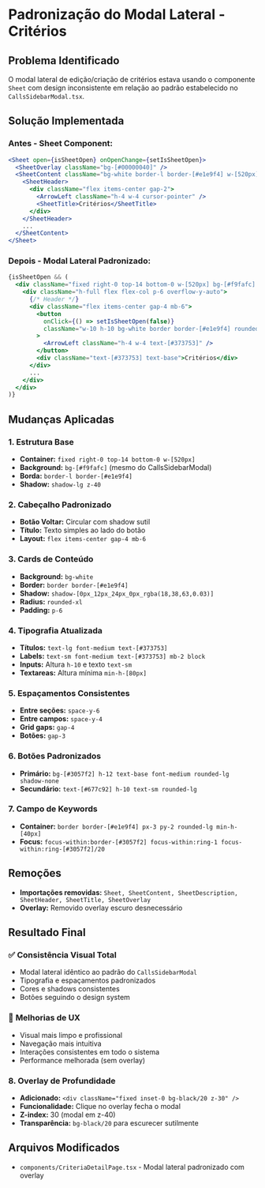 # Padronização do Modal Lateral - Critérios

## Problema Identificado
O modal lateral de edição/criação de critérios estava usando o componente `Sheet` com design inconsistente em relação ao padrão estabelecido no `CallsSidebarModal.tsx`.

## Solução Implementada

### **Antes - Sheet Component:**
```jsx
<Sheet open={isSheetOpen} onOpenChange={setIsSheetOpen}>
  <SheetOverlay className="bg-[#00000040]" />
  <SheetContent className="bg-white border-l border-[#e1e9f4] w-[520px] max-w-full">
    <SheetHeader>
      <div className="flex items-center gap-2">
        <ArrowLeft className="h-4 w-4 cursor-pointer" />
        <SheetTitle>Critérios</SheetTitle>
      </div>
    </SheetHeader>
    ...
  </SheetContent>
</Sheet>
```

### **Depois - Modal Lateral Padronizado:**
```jsx
{isSheetOpen && (
  <div className="fixed right-0 top-14 bottom-0 w-[520px] bg-[#f9fafc] border-l border-[#e1e9f4] shadow-lg z-40">
    <div className="h-full flex flex-col p-6 overflow-y-auto">
      {/* Header */}
      <div className="flex items-center gap-4 mb-6">
        <button 
          onClick={() => setIsSheetOpen(false)}
          className="w-10 h-10 bg-white border border-[#e1e9f4] rounded-full flex items-center justify-center shadow-[0px_12px_24px_0px_rgba(18,38,63,0.03)]"
        >
          <ArrowLeft className="h-4 w-4 text-[#373753]" />
        </button>
        <div className="text-[#373753] text-base">Critérios</div>
      </div>
      ...
    </div>
  </div>
)}
```

## Mudanças Aplicadas

### 1. **Estrutura Base**
- **Container:** `fixed right-0 top-14 bottom-0 w-[520px]`
- **Background:** `bg-[#f9fafc]` (mesmo do CallsSidebarModal)
- **Borda:** `border-l border-[#e1e9f4]`
- **Shadow:** `shadow-lg z-40`

### 2. **Cabeçalho Padronizado**
- **Botão Voltar:** Circular com shadow sutil
- **Título:** Texto simples ao lado do botão
- **Layout:** `flex items-center gap-4 mb-6`

### 3. **Cards de Conteúdo**
- **Background:** `bg-white`
- **Border:** `border border-[#e1e9f4]`
- **Shadow:** `shadow-[0px_12px_24px_0px_rgba(18,38,63,0.03)]`
- **Radius:** `rounded-xl`
- **Padding:** `p-6`

### 4. **Tipografia Atualizada**
- **Títulos:** `text-lg font-medium text-[#373753]`
- **Labels:** `text-sm font-medium text-[#373753] mb-2 block`
- **Inputs:** Altura `h-10` e texto `text-sm`
- **Textareas:** Altura mínima `min-h-[80px]`

### 5. **Espaçamentos Consistentes**
- **Entre seções:** `space-y-6`
- **Entre campos:** `space-y-4`
- **Grid gaps:** `gap-4`
- **Botões:** `gap-3`

### 6. **Botões Padronizados**
- **Primário:** `bg-[#3057f2] h-12 text-base font-medium rounded-lg shadow-none`
- **Secundário:** `text-[#677c92] h-10 text-sm rounded-lg`

### 7. **Campo de Keywords**
- **Container:** `border border-[#e1e9f4] px-3 py-2 rounded-lg min-h-[40px]`
- **Focus:** `focus-within:border-[#3057f2] focus-within:ring-1 focus-within:ring-[#3057f2]/20`

## Remoções
- **Importações removidas:** `Sheet, SheetContent, SheetDescription, SheetHeader, SheetTitle, SheetOverlay`
- **Overlay:** Removido overlay escuro desnecessário

## Resultado Final

### ✅ **Consistência Visual Total**
- Modal lateral idêntico ao padrão do `CallsSidebarModal`
- Tipografia e espaçamentos padronizados
- Cores e shadows consistentes
- Botões seguindo o design system

### 🎯 **Melhorias de UX**
- Visual mais limpo e profissional
- Navegação mais intuitiva
- Interações consistentes em todo o sistema
- Performance melhorada (sem overlay)

### 8. **Overlay de Profundidade**
- **Adicionado:** `<div className="fixed inset-0 bg-black/20 z-30" />`
- **Funcionalidade:** Clique no overlay fecha o modal
- **Z-index:** 30 (modal em z-40)
- **Transparência:** `bg-black/20` para escurecer sutilmente

## Arquivos Modificados
- `components/CriteriaDetailPage.tsx` - Modal lateral padronizado com overlay 
